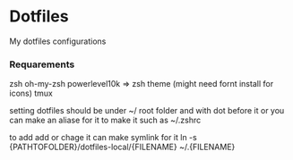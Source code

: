 # Dotfiles
My dotfiles configurations 

### Requarements 
zsh 
oh-my-zsh
powerlevel10k => zsh theme (might need fornt install for icons)
tmux

setting dotfiles should be under ~/ root folder and with dot before it or you
can make an aliase for it to make it such as ~/.zshrc

to add add or chage it can make symlink for it
ln -s {PATHTOFOLDER}/dotfiles-local/{FILENAME} ~/.{FILENAME}

